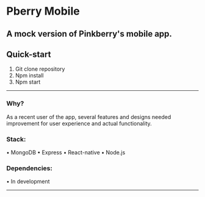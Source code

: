 # Pberry Mobile
A mock version of Pinkberry's mobile app.
---

## Quick-start
1. Git clone repository
2. Npm install
3. Npm start
---

### Why?
As a recent user of the app, several features and designs needed improvement for user experience and actual functionality.

### Stack:
• MongoDB
• Express
• React-native
• Node.js

### Dependencies:
• In development

---
